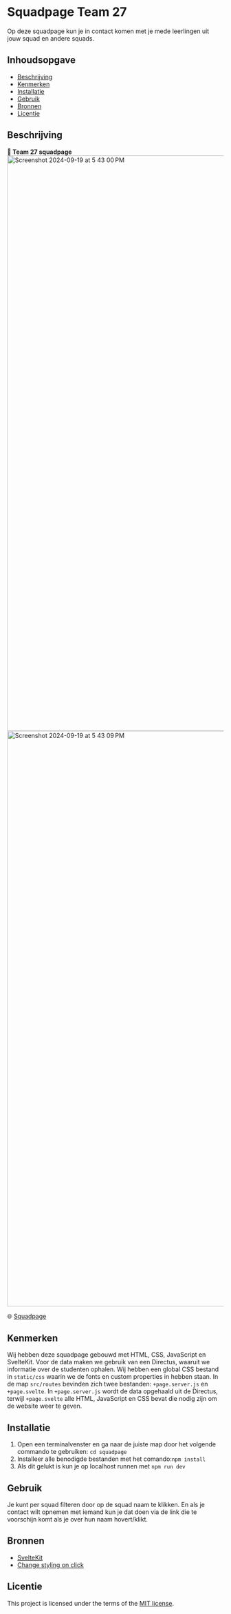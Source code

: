 <!-- > _Fork_ deze leertaak en ga aan de slag. Onderstaande outline ga je gedurende deze taak in jouw eigen GitHub omgeving uitwerken. De instructie vind je in: [docs/INSTRUCTIONS.md](docs/INSTRUCTIONS.md) -->

# Squadpage Team 27
Op deze squadpage kun je in contact komen met je mede leerlingen uit jouw squad en andere squads.

## Inhoudsopgave
  * [Beschrijving](#beschrijving)
  * [Kenmerken](#kenmerken)
  * [Installatie](#installatie)
  * [Gebruik](#gebruik)
  * [Bronnen](#bronnen)
  * [Licentie](#licentie)

## Beschrijving
<!-- In de Beschrijving staat hoe je project er uit ziet, hoe het werkt en wat je er mee kan. -->
**📸 Team 27 squadpage**
<img width="1335" alt="Screenshot 2024-09-19 at 5 43 00 PM" src="https://github.com/user-attachments/assets/7f020391-2d95-46d3-ac99-7e78b745e16a">
<img width="1335" alt="Screenshot 2024-09-19 at 5 43 09 PM" src="https://github.com/user-attachments/assets/5ab1c617-62d2-4c82-9eec-4c4623bb02d7">

🌐 [Squadpage](your-tribe-for-life-squad-page-sandy.vercel.app)


## Kenmerken
<!-- Bij Kenmerken staat welke technieken zijn gebruikt en hoe. Wat is de HTML structuur? Wat zijn de belangrijkste dingen in CSS? Wat is er met Javascript gedaan en hoe? Misschien heb je een framwork of library gebruikt? -->
Wij hebben deze squadpage gebouwd met HTML, CSS, JavaScript en SvelteKit. Voor de data maken we gebruik van een Directus, waaruit we informatie over de studenten ophalen.
Wij hebben een global CSS bestand in `static/css` waarin we de fonts en custom properties in hebben staan. In de map `src/routes` bevinden zich twee bestanden: `+page.server.js` en `+page.svelte`. In `+page.server.js` wordt de data opgehaald uit de Directus, terwijl `+page.svelte` alle HTML, JavaScript en CSS bevat die nodig zijn om de website weer te geven.

## Installatie
1. Open een terminalvenster en ga naar de juiste map door het volgende commando te gebruiken: `cd squadpage`
1. Installeer alle benodigde bestanden met het comando:`npm install` 
1. Als dit gelukt is kun je op localhost runnen met `npm run dev`

## Gebruik
Je kunt per squad filteren door op de squad naam te klikken. En als je contact wilt opnemen met iemand kun je dat doen via de link die te voorschijn komt als je over hun naam hovert/klikt.

## Bronnen
- [SvelteKit](https://learn.svelte.dev/tutorial/introducing-sveltekit)
- [Change styling on click](https://stackoverflow.com/questions/64128016/svelte-change-the-style-of-a-nav-item-when-clicked)

## Licentie

This project is licensed under the terms of the [MIT license](./LICENSE).
